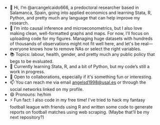 - 👋 Hi, I’m @arcangelcaido666, a predoctoral researcher based in Salamanca, Spain, going into applied economics and learning Stata, R, Python, and pretty much any language that can help improve my research.
- 👀 I’m into causal inference and microeconometrics, but I also love making clean, well-formatted graphs and maps. For now, I’ll focus on uploading code for my figures. Managing huge datasets with hundreds of thousands of observations might not fit well here, and let's be real—everyone knows how to remove NAs or select the right variables.
- 📚 Topics: labour, health, gender, and pretty much any public policy that begs to be evaluated.
- 🌱 Currently learning Stata, R, and a bit of Python, but my code’s still a work in progress.
- 💞️ Open to collaborations, especially if it's something fun or interesting.
- 📫 You can reach me via email angelsd1998@usal.es or through the social networks linked on my profile.
- 😄 Pronouns: he/him
- ⚡ Fun fact: I also code in my free time! I’ve tried to hack my fantasy football league with friends using R and written some code to generate reports on football matches using web scraping. (Maybe that’ll be my next repository?)

<!---
arcangelcaido666/arcangelcaido666 is a ✨ special ✨ repository because its `README.md` (this file) appears on your GitHub profile.
You can click the Preview link to take a look at your changes.
--->
